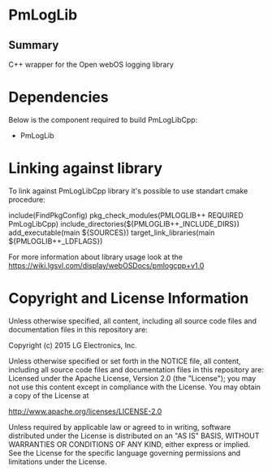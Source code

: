 PmLogLib
========

Summary
-------
C++ wrapper for the Open webOS logging library

Dependencies
==============

Below is the component required to build PmLogLibCpp:

- PmLogLib

Linking against library
========================
To link against PmLogLibCpp library it's possible to use standart cmake procedure:

include(FindPkgConfig)
pkg_check_modules(PMLOGLIB++ REQUIRED PmLogLibCpp)
include_directories(${PMLOGLIB++_INCLUDE_DIRS})
add_executable(main ${SOURCES})
target_link_libraries(main ${PMLOGLIB++_LDFLAGS})

For more information about library usage look at the
https://wiki.lgsvl.com/display/webOSDocs/pmlogcpp+v1.0

# Copyright and License Information

Unless otherwise specified, all content, including all source code files and
documentation files in this repository are:

Copyright (c) 2015 LG Electronics, Inc.

Unless otherwise specified or set forth in the NOTICE file, all content,
including all source code files and documentation files in this repository are:
Licensed under the Apache License, Version 2.0 (the "License");
you may not use this content except in compliance with the License.
You may obtain a copy of the License at

http://www.apache.org/licenses/LICENSE-2.0

Unless required by applicable law or agreed to in writing, software
distributed under the License is distributed on an "AS IS" BASIS,
WITHOUT WARRANTIES OR CONDITIONS OF ANY KIND, either express or implied.
See the License for the specific language governing permissions and
limitations under the License.
